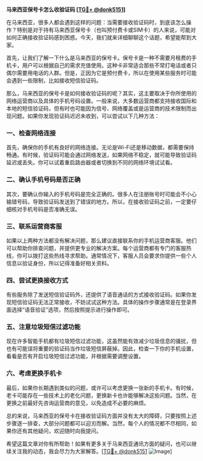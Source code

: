 **马来西亚保号卡怎么收验证码 [[TG💪+ @donk5151](https://t.me/s/donk5151)]**

在马来西亚，很多人都会遇到这样的问题：当需要接收验证码时，到底该怎么操作？特别是对于持有马来西亚保号卡（也叫预付费卡或SIM卡）的人来说，可能对如何正确接收验证码感到困惑。今天，我们就来详细聊聊这个话题，希望能帮到大家。

首先，让我们了解一下什么是马来西亚的保号卡。保号卡是一种不需要月租费的手机卡，用户可以根据自己的需求充值使用。这种卡非常适合那些不常打电话或者只偶尔需要用电话的人群。但是，正因为它是预付费卡，所以在使用某些服务时可能会遇到一些限制，比如接收短信验证码。

那么，马来西亚的保号卡是如何接收验证码的呢？其实，这主要取决于你所使用的网络运营商以及具体的手机号码设置。一般来说，大多数运营商都支持接收国际和本地的短信验证码，但有时也可能因为信号、网络覆盖或是运营商的技术限制而出现问题。如果你发现验证码迟迟未收到，可以尝试以下几种方法：

### 一、检查网络连接

首先，确保你的手机有良好的网络连接。无论是Wi-Fi还是移动数据，都需要保持畅通。有时候，验证码可能会通过网络发送，如果网络不稳定，就可能导致验证码延迟或丢失。你可以试着重启路由器或者切换到不同的网络环境试试看。

### 二、确认手机号码是否正确

其次，要确认你输入的手机号码是完全正确的。很多人在注册账号时可能会不小心输错号码，导致验证码发送到了错误的地方。所以，在接收验证码之前，一定要仔细核对手机号码是否准确无误。

### 三、联系运营商客服

如果以上两种方法都没有解决问题，那么建议直接联系你的手机运营商客服。他们可以帮助你排查问题，并提供更专业的解决方案。每个运营商都有专门的客服热线，你可以拨打这些热线寻求帮助。通常情况下，客服人员会要求你提供一些个人信息以验证身份，所以记得准备好相关资料。

### 四、尝试更换接收方式

有些服务除了发送短信验证码外，还提供了语音通话的方式接收验证码。如果你发现短信验证码无法正常接收，不妨试试这种方法。具体的操作步骤通常是在登录界面选择“语音验证”选项，然后按照提示进行操作即可。

### 五、注意垃圾短信过滤功能

现在许多智能手机都有垃圾短信过滤功能，这虽然能有效减少垃圾信息的骚扰，但也有可能误将重要的验证码当作垃圾短信屏蔽掉。因此，检查一下你的手机设置，看看是否有开启垃圾短信过滤功能，并根据需要调整设置。

### 六、考虑更换手机卡

最后，如果你长期遇到类似的问题，或许可以考虑更换一张新的手机卡。有时候，老卡可能存在一些技术上的老化问题，更换新卡也许能够解决这些问题。当然，在更换之前最好先咨询运营商的意见，以免造成不必要的麻烦。

总的来说，马来西亚的保号卡在接收验证码方面并没有太大的障碍，只要按照上述步骤逐一排查，大部分问题都可以迎刃而解。当然，每个人的情况都不尽相同，如果你还有其他疑问，欢迎随时向我提问。

希望这篇文章对你有所帮助！如果有更多关于马来西亚通讯方面的疑问，也可以继续关注我的动态，我会尽力为大家解答。[[TG💪+ @donk5151](https://t.me/s/donk5151) ![Image](https://i.postimg.cc/rwNCRYN7/Snipaste-2025-04-30-17-27-05.png)]